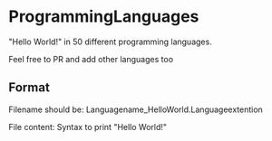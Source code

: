 # ProgrammingLanguages
"Hello World!" in 50 different programming languages.

Feel free to PR and add other languages too

## Format

Filename should be: Languagename_HelloWorld.Languageextention

File content: Syntax to print "Hello World!"
